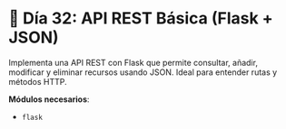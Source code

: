 # 📘 Día 32: API REST Básica (Flask + JSON)

Implementa una API REST con Flask que permite consultar, añadir, modificar y eliminar recursos usando JSON. Ideal para
entender rutas y métodos HTTP.

**Módulos necesarios**:

- `flask`